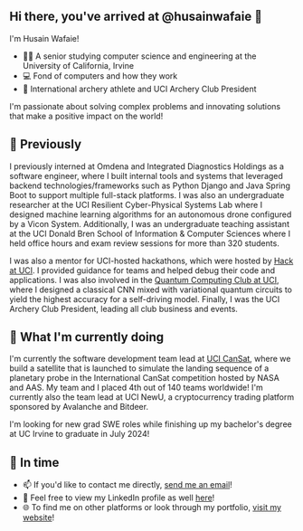 ## Hi there, you've arrived at @husainwafaie 👋
I'm Husain Wafaie!
- 👨‍🎓 A senior studying computer science and engineering at the University of California, Irvine
- 💻 Fond of computers and how they work
- 🏹 International archery athlete and UCI Archery Club President

I'm passionate about solving complex problems and innovating solutions that make a positive impact on the world!
<!--
**husainwafaie/husainwafaie** is a ✨ _special_ ✨ repository because its `README.md` (this file) appears on your GitHub profile.

Here are some ideas to get you started:

- 🔭 I’m currently working on ...
- 🌱 I’m currently learning ...
- 👯 I’m looking to collaborate on ...
- 🤔 I’m looking for help with ...
- 💬 Ask me about ...
- 📫 How to reach me: ...
- 😄 Pronouns: ...
- ⚡ Fun fact: ...
 🌟 Previously
- 🚀 What I'm currently doing
-->

## 🌟 Previously
I previously interned at Omdena and Integrated Diagnostics Holdings as a software engineer, where I built internal tools and systems that leveraged backend technologies/frameworks such as Python Django and Java Spring Boot to support multiple full-stack platforms. I was also an undergraduate researcher at the UCI Resilient Cyber-Physical Systems Lab where I designed machine learning algorithms for an autonomous drone configured by a Vicon System. Additionally, I was an undergraduate teaching assistant at the UCI Donald Bren School of Information & Computer Sciences where I held office hours and exam review sessions for more than 320 students.

I was also a mentor for UCI-hosted hackathons, which were hosted by <a href="https://hack.ics.uci.edu/" target="_blank">Hack at UCI</a>. I provided guidance for teams and helped debug their code and applications. I was also involved in the <a href="https://www.qc-uci.club/" target="_blank">Quantum Computing Club at UCI</a>, where I designed a classical CNN mixed with variational quantum circuits to yield the highest accuracy for a self-driving model. Finally, I was the UCI Archery Club President, leading all club business and events.
## 🚀 What I'm currently doing
I'm currently the software development team lead at <a href="https://ucicansat.github.io/web/" target="_blank">UCI CanSat</a>, where we build a satellite that is launched to simulate the landing sequence of a planetary probe in the International CanSat competition hosted by NASA and AAS. My team and I placed 4th out of 140 teams worldwide! I'm currently also the team lead at UCI NewU, a cryptocurrency trading platform sponsored by Avalanche and Bitdeer.

I'm looking for new grad SWE roles while finishing up my bachelor's degree at UC Irvine to graduate in July 2024!
## 💭 In time 
- 📫 If you'd like to contact me directly, <a href="mailto:husainwafaie@gmail.com" target="_blank">send me an email</a>!
- 👔 Feel free to view my LinkedIn profile as well <a href="https://www.linkedin.com/in/husain-wafaie/" target="_blank">here</a>!
- 🌐 To find me on other platforms or look through my portfolio, <a href="https://www.husainwafaie.com/" target="_blank">visit my website</a>!
